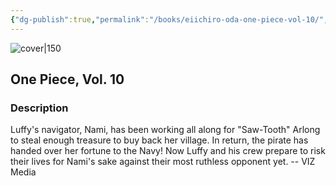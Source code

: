 ```yaml
---
{"dg-publish":true,"permalink":"/books/eiichiro-oda-one-piece-vol-10/","title":"\"One Piece, Vol. 10\"","tags":["manga","Fantasy","pirate"]}
---
```




![cover|150](http://books.google.com/books/content?id=veLwAQAAQBAJ&printsec=frontcover&img=1&zoom=1&source=gbs_api)

## One Piece, Vol. 10

### Description

Luffy's navigator, Nami, has been working all along for "Saw-Tooth" Arlong to steal enough treasure to buy back her village. In return, the pirate has handed over her fortune to the Navy! Now Luffy and his crew prepare to risk their lives for Nami's sake against their most ruthless opponent yet. -- VIZ Media
```